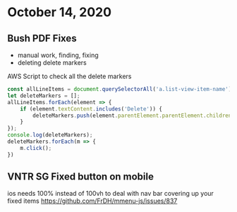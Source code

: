 # October 14, 2020

## Bush PDF Fixes
- manual work, finding, fixing
- deleting delete markers

AWS Script to check all the delete markers

```js
const allLineItems = document.querySelectorAll('a.list-view-item-name');
let deleteMarkers = [];
allLineItems.forEach(element => {
	if (element.textContent.includes('Delete')) {
		deleteMarkers.push(element.parentElement.parentElement.children[0].children[0].children[0].children[0]);
	}
});
console.log(deleteMarkers);
deleteMarkers.forEach(m => {
	m.click();
})

```

## VNTR SG Fixed button on mobile
ios needs 100% instead of 100vh to deal with nav bar covering up your fixed items
https://github.com/FrDH/mmenu-js/issues/837

